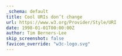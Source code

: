 ```yaml
---
_schema: default
title: Cool URIs don’t change
url: https://www.w3.org/Provider/Style/URI
date: 1998-01-01T00:00:00Z
author: Tim Berners-Lee
skip_screenshot: false
favicon_override: "w3c-logo.svg"
---
```


